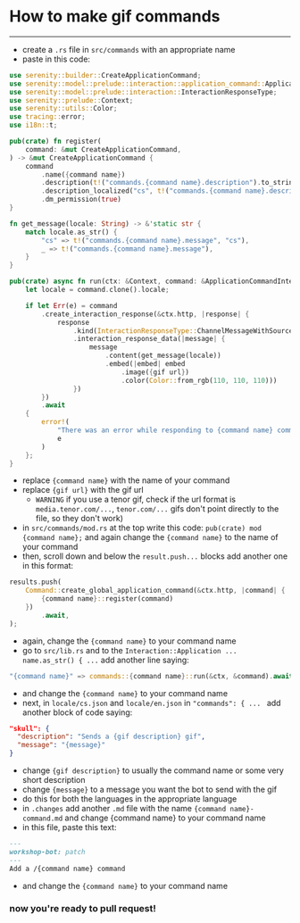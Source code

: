 # How to make gif commands

<hr>

* create a `.rs` file in `src/commands` with an appropriate name
* paste in this code:
```rust
use serenity::builder::CreateApplicationCommand;
use serenity::model::prelude::interaction::application_command::ApplicationCommandInteraction;
use serenity::model::prelude::interaction::InteractionResponseType;
use serenity::prelude::Context;
use serenity::utils::Color;
use tracing::error;
use i18n::t;

pub(crate) fn register(
    command: &mut CreateApplicationCommand,
) -> &mut CreateApplicationCommand {
    command
        .name({command name})
        .description(t!("commands.{command name}.description").to_string())
        .description_localized("cs", t!("commands.{command name}.description", "cs"))
        .dm_permission(true)
}

fn get_message(locale: String) -> &'static str {
    match locale.as_str() {
        "cs" => t!("commands.{command name}.message", "cs"),
        _ => t!("commands.{command name}.message"),
    }
}

pub(crate) async fn run(ctx: &Context, command: &ApplicationCommandInteraction) {
    let locale = command.clone().locale;

    if let Err(e) = command
        .create_interaction_response(&ctx.http, |response| {
            response
                .kind(InteractionResponseType::ChannelMessageWithSource)
                .interaction_response_data(|message| {
                    message
                        .content(get_message(locale))
                        .embed(|embed| embed
                            .image({gif url})
                            .color(Color::from_rgb(110, 110, 110)))
                })
        })
        .await
    {
        error!(
            "There was an error while responding to {command name} command: {}",
            e
        )
    };
}
```
* replace `{command name}` with the name of your command
* replace `{gif url}` with the gif url
    * `WARNING` if you use a tenor gif, check if the url format is `media.tenor.com/...`, `tenor.com/...` gifs don't point directly to the file, so they don't work)
* in `src/commands/mod.rs` at the top write this code: `pub(crate) mod {command name};` and again change the `{command name}` to the name of your command
* then, scroll down and below the `result.push...` blocks add another one in this format:
```rust
results.push(
    Command::create_global_application_command(&ctx.http, |command| {
        {command name}::register(command)
    })
        .await,
);
```
* again, change the `{command name}` to your command name
* go to `src/lib.rs` and to the `Interaction::Application ... name.as_str() { ...` add another line saying:
```rust
"{command name}" => commands::{command name}::run(&ctx, &command).await,
```
* and change the `{command name}` to your command name
* next, in `locale/cs.json` and `locale/en.json` in `"commands": { ... ` add another block of code saying:
```json
"skull": {
  "description": "Sends a {gif description} gif",
  "message": "{message}"
}
```
* change `{gif description}` to usually the command name or some very short description
* change `{message}` to a message you want the bot to send with the gif
* do this for both the languages in the appropriate language
* in `.changes` add another `.md` file with the name `{command name}-command.md` and change {command name} to your command name
* in this file, paste this text:
```markdown
---
workshop-bot: patch
---
Add a /{command name} command
```
* and change the `{command name}` to your command name

### now you're ready to pull request!